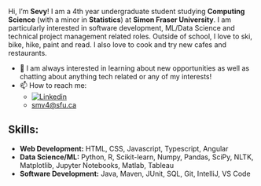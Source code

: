 Hi, I’m **Sevy**! I am a 4th year undergraduate student studying **Computing Science** (with a minor in **Statistics**) at **Simon Fraser University**.   I am particularly 
interested in software development, ML/Data Science and technical project management related roles. Outside of school, I love to ski, bike, hike, paint and read. I also love to cook and try new cafes and restaurants. 
- 💬 I am always interested in learning about new opportunities as well as chatting about anything tech related or any of my interests! 
- 📫 How to reach me:
  - [![Linkedin](https://img.shields.io/badge/-LinkedIn-blue?style=flat&logo=Linkedin&logoColor=white)](https://www.linkedin.com/in/sevy-v-9660a2254/)
  - smv4@sfu.ca
 
## Skills:
- **Web Development:** HTML, CSS, Javascript, Typescript, Angular
- **Data Science/ML:** Python, R, Scikit-learn, Numpy, Pandas, SciPy, NLTK, Matplotlib, Jupyter Notebooks, Matlab, Tableau
- **Software Development:** Java, Maven, JUnit, SQL, Git, IntelliJ, VS Code

<!---
SevyV/SevyV is a ✨ special ✨ repository because its `README.md` (this file) appears on your GitHub profile.
You can click the Preview link to take a look at your changes.
--->
